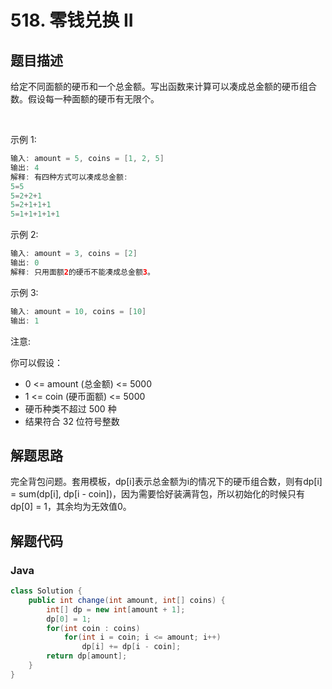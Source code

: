 # 518. 零钱兑换 II

## 题目描述

给定不同面额的硬币和一个总金额。写出函数来计算可以凑成总金额的硬币组合数。假设每一种面额的硬币有无限个。 

 

示例 1:
```java
输入: amount = 5, coins = [1, 2, 5]
输出: 4
解释: 有四种方式可以凑成总金额:
5=5
5=2+2+1
5=2+1+1+1
5=1+1+1+1+1
```
示例 2:
```java
输入: amount = 3, coins = [2]
输出: 0
解释: 只用面额2的硬币不能凑成总金额3。
```
示例 3:
```java
输入: amount = 10, coins = [10] 
输出: 1
```

注意:

你可以假设：

* 0 <= amount (总金额) <= 5000
* 1 <= coin (硬币面额) <= 5000
* 硬币种类不超过 500 种
* 结果符合 32 位符号整数

## 解题思路

完全背包问题。套用模板，dp[i]表示总金额为i的情况下的硬币组合数，则有dp[i] = sum(dp[i], dp[i - coin])，因为需要恰好装满背包，所以初始化的时候只有dp[0] = 1，其余均为无效值0。

## 解题代码

### Java

```java
class Solution {
    public int change(int amount, int[] coins) {
        int[] dp = new int[amount + 1];
        dp[0] = 1;
        for(int coin : coins)
            for(int i = coin; i <= amount; i++)
                dp[i] += dp[i - coin];
        return dp[amount];
    }
}
```